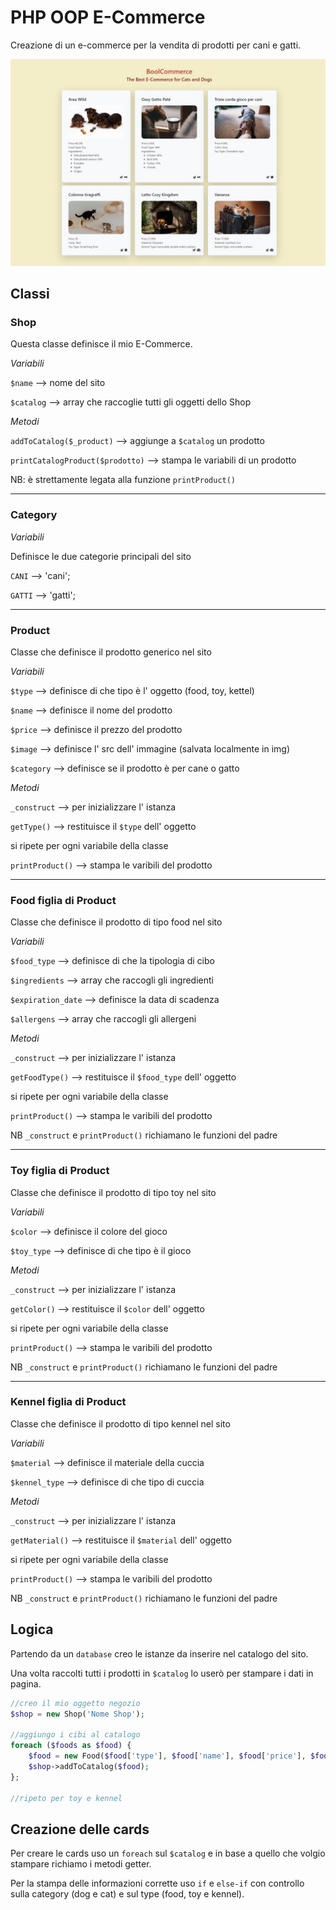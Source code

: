 # PHP OOP E-Commerce

Creazione di un e-commerce per la vendita di prodotti per cani e gatti.

![thumnail](./img/thumbnail.jpeg)

## Classi

### Shop

Questa classe definisce il mio E-Commerce.

_Variabili_

`$name` --> nome del sito

`$catalog` --> array che raccoglie tutti gli oggetti dello Shop

_Metodi_

`addToCatalog($_product)` --> aggiunge a `$catalog` un prodotto

`printCatalogProduct($prodotto)` --> stampa le variabili di un prodotto

NB: è strettamente legata alla funzione `printProduct()`

---

### Category

_Variabili_

Definisce le due categorie principali del sito

`CANI` --> 'cani';

`GATTI` --> 'gatti';

---

### Product

Classe che definisce il prodotto generico nel sito

_Variabili_

`$type` --> definisce di che tipo è l' oggetto (food, toy, kettel)

`$name` --> definisce il nome del prodotto

`$price` --> definisce il prezzo del prodotto

`$image` --> definisce l' src dell' immagine (salvata localmente in img)

`$category` --> definisce se il prodotto è per cane o gatto

_Metodi_

`_construct` --> per inizializzare l' istanza

`getType()` --> restituisce il `$type` dell' oggetto

si ripete per ogni variabile della classe

`printProduct()` --> stampa le varibili del prodotto

---

### Food figlia di Product

Classe che definisce il prodotto di tipo food nel sito

_Variabili_

`$food_type` --> definisce di che la tipologia di cibo

`$ingredients` --> array che raccogli gli ingredienti

`$expiration_date` --> definisce la data di scadenza

`$allergens` --> array che raccogli gli allergeni

_Metodi_

`_construct` --> per inizializzare l' istanza

`getFoodType()` --> restituisce il `$food_type` dell' oggetto

si ripete per ogni variabile della classe

`printProduct()` --> stampa le varibili del prodotto

NB `_construct` e `printProduct()` richiamano le funzioni del padre

---

### Toy figlia di Product

Classe che definisce il prodotto di tipo toy nel sito

_Variabili_

`$color` --> definisce il colore del gioco

`$toy_type` --> definisce di che tipo è il gioco

_Metodi_

`_construct` --> per inizializzare l' istanza

`getColor()` --> restituisce il `$color` dell' oggetto

si ripete per ogni variabile della classe

`printProduct()` --> stampa le varibili del prodotto

NB `_construct` e `printProduct()` richiamano le funzioni del padre

---

### Kennel figlia di Product

Classe che definisce il prodotto di tipo kennel nel sito

_Variabili_

`$material` --> definisce il materiale della cuccia

`$kennel_type` --> definisce di che tipo di cuccia

_Metodi_

`_construct` --> per inizializzare l' istanza

`getMaterial()` --> restituisce il `$material` dell' oggetto

si ripete per ogni variabile della classe

`printProduct()` --> stampa le varibili del prodotto

NB `_construct` e `printProduct()` richiamano le funzioni del padre

## Logica

Partendo da un `database` creo le istanze da inserire nel catalogo del sito.

Una volta raccolti tutti i prodotti in `$catalog` lo userò per stampare i dati in pagina.

```php
//creo il mio oggetto negozio
$shop = new Shop('Nome Shop');

//aggiungo i cibi al catalogo
foreach ($foods as $food) {
    $food = new Food($food['type'], $food['name'], $food['price'], $food['image'], $food['category'], $food['food_type'], $food['ingredients'], $food['expiration_date'], $food['allergens'],);
    $shop->addToCatalog($food);
};

//ripeto per toy e kennel
```

## Creazione delle cards

Per creare le cards uso un `foreach` sul `$catalog` e in base a quello che volgio stampare richiamo i metodi getter.

Per la stampa delle informazioni corrette uso `if` e `else-if` con controllo sulla category (dog e cat) e sul type (food, toy e kennel).
